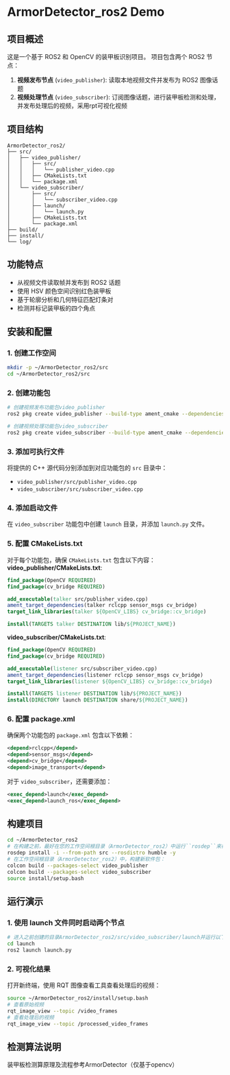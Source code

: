 # ArmorDetector_ros2 Demo
## 项目概述
这是一个基于 ROS2 和 OpenCV 的装甲板识别项目。
项目包含两个 ROS2 节点：
1. **视频发布节点** (`video_publisher`): 读取本地视频文件并发布为 ROS2 图像话题
2. **视频处理节点** (`video_subscriber`): 订阅图像话题，进行装甲板检测和处理，并发布处理后的视频，采用rpt可视化视频
## 项目结构
```
ArmorDetector_ros2/
├── src/
│   ├── video_publisher/
│   │   ├── src/
│   │   │   └── publisher_video.cpp
│   │   ├── CMakeLists.txt
│   │   └── package.xml
│   └── video_subscriber/
│       ├── src/
│       │   └── subscriber_video.cpp
│       ├── launch/
│       │   └── launch.py
│       ├── CMakeLists.txt
│       └── package.xml
├── build/
├── install/
└── log/
```
## 功能特点
- 从视频文件读取帧并发布到 ROS2 话题
- 使用 HSV 颜色空间识别红色装甲板
- 基于轮廓分析和几何特征匹配灯条对
- 检测并标记装甲板的四个角点
## 安装和配置
### 1. 创建工作空间
```bash
mkdir -p ~/ArmorDetector_ros2/src
cd ~/ArmorDetector_ros2/src
```
### 2. 创建功能包
```bash
# 创建视频发布功能包video_publisher
ros2 pkg create video_publisher --build-type ament_cmake --dependencies rclcpp sensor_msgs cv_bridge opencv4

# 创建视频处理功能包video_subscriber
ros2 pkg create video_subscriber --build-type ament_cmake --dependencies rclcpp sensor_msgs cv_bridge opencv4
```
### 3. 添加可执行文件
将提供的 C++ 源代码分别添加到对应功能包的 `src` 目录中：
- `video_publisher/src/publisher_video.cpp`
- `video_subscriber/src/subscriber_video.cpp`
### 4. 添加启动文件
在 `video_subscriber` 功能包中创建 `launch` 目录，并添加 `launch.py` 文件。
### 5. 配置 CMakeLists.txt
对于每个功能包，确保 `CMakeLists.txt` 包含以下内容：
**video_publisher/CMakeLists.txt**:
```cmake
find_package(OpenCV REQUIRED)
find_package(cv_bridge REQUIRED)

add_executable(talker src/publisher_video.cpp)
ament_target_dependencies(talker rclcpp sensor_msgs cv_bridge)
target_link_libraries(talker ${OpenCV_LIBS} cv_bridge::cv_bridge)

install(TARGETS talker DESTINATION lib/${PROJECT_NAME})
```
**video_subscriber/CMakeLists.txt**:
```cmake
find_package(OpenCV REQUIRED)
find_package(cv_bridge REQUIRED)

add_executable(listener src/subscriber_video.cpp)
ament_target_dependencies(listener rclcpp sensor_msgs cv_bridge)
target_link_libraries(listener ${OpenCV_LIBS} cv_bridge::cv_bridge)

install(TARGETS listener DESTINATION lib/${PROJECT_NAME})
install(DIRECTORY launch DESTINATION share/${PROJECT_NAME})
```
### 6. 配置 package.xml
确保两个功能包的 `package.xml` 包含以下依赖：
```xml
<depend>rclcpp</depend>
<depend>sensor_msgs</depend>
<depend>cv_bridge</depend>
<depend>image_transport</depend>
```
对于 `video_subscriber`，还需要添加：
```xml
<exec_depend>launch</exec_depend>
<exec_depend>launch_ros</exec_depend>
```
## 构建项目
```bash
cd ~/ArmorDetector_ros2
# 在构建之前，最好在您的工作空间根目录（ArmorDetector_ros2）中运行``rosdep``来检查是否存在缺失的依赖项：
rosdep install -i --from-path src --rosdistro humble -y
# 在工作空间根目录（ArmorDetector_ros2）中，构建新软件包：
colcon build --packages-select video_publisher
colcon build --packages-select video_subscriber
source install/setup.bash
```
## 运行演示
### 1. 使用 launch 文件同时启动两个节点
```bash
# 进入之前创建的目录ArmorDetector_ros2/src/video_subscriber/launch并运行以下命令：
cd launch
ros2 launch launch.py
```
### 2. 可视化结果
打开新终端，使用 RQT 图像查看工具查看处理后的视频：
```bash
source ~/ArmorDetector_ros2/install/setup.bash
# 查看原始视频
rqt_image_view --topic /video_frames
# 查看处理后的视频
rqt_image_view --topic /processed_video_frames
```
## 检测算法说明
装甲板检测算原理及流程参考ArmorDetector（仅基于opencv）